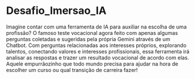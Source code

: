 # Desafio_Imersao_IA
Imagine contar com uma ferramenta de IA para auxiliar na escolha de uma profissão? O famoso teste vocacional agora feito com apenas algumas perguntas coletadas e sugeridas pela própria Gemini através de um Chatbot. Com perguntas relacionadas aos interesses próprios, explorando talentos, conectando valores e interesses profissionais, essa ferramenta irá analisar as respostas e trazer um resultado vocacional de acordo com elas. Aquele empurrãozinho que todo mundo precisa para ajudar na hora de escolher um curso ou qual transição de carreira fazer!
